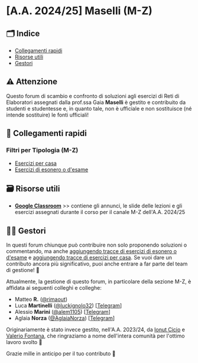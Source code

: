 # [A.A. 2024/25] Maselli (M-Z)

## 🗂 Indice

- [Collegamenti rapidi](#-collegamenti-rapidi)
- [Risorse utili](#-risorse-utili)
- [Gestori](#%EF%B8%8F-gestori)

## ⚠️ Attenzione

Questo forum di scambio e confronto di soluzioni agli esercizi di Reti di Elaboratori assegnati dalla prof.ssa Gaia **Maselli** è gestito e contribuito da studenti e studentesse e, in quanto tale, non è ufficiale e non sostituisce (né intende sostituire) le fonti ufficiali!

## 🔗 Collegamenti rapidi

### Filtri per Tipologia (M-Z)

- [Esercizi per casa](../../../discussions/categories/esercizi-m-z)
- [Esercizi di esonero o d'esame](../../../discussions/categories/esoneri-esami-m-z)

## 🗃 Risorse utili

- [**Google Classroom**](https://classroom.google.com/u/1/c/MjEzMzIzMjE4MDBa) >> contiene gli annunci, le slide delle lezioni e gli esercizi assegnati durante il corso per il canale M-Z dell'A.A. 2024/25

## 👷‍♀️ Gestori

In questi forum chiunque può contribuire non solo proponendo soluzioni o commentando, ma anche [aggiungendo tracce di esercizi di esonero o d'esame](../../../discussions/new?category=esoneri-esami-m-z) e [aggiungendo tracce di esercizi per casa](../../../discussions/new?category=esercizi-m-z). Se vuoi dare un contributo ancora più significativo, puoi anche entrare a far parte del team di gestione! 🙂

Attualmente, la gestione di questo forum, in particolare della sezione M-Z, è affidata ai seguenti colleghi e colleghe:
- Matteo **R.** ([@rimaout](https://github.com/rimaout))
- Luca **Martinelli** ([@luckignolo32](https://github.com/luckignolo32)) [[Telegram](https://t.me/LucaM1655)]
- Alessio **Marini** ([@alem1105](https://github.com/alem1105)) [[Telegram](https://t.me/alem1153)]
- Aglaia **Norza** ([@AglaiaNorza](https://github.com/aglaianorza)) [[Telegram](https://t.me/aglaianorza)]

Originariamente è stato invece gestito, nell'A.A. 2023/24, da [Ionut Cicio](https://github.com/CuriousCI) e [Valerio Fontana](https://github.com/FeddyLix17), che ringraziamo a nome dell'intera comunità per l'ottimo lavoro svolto 💪

Grazie mille in anticipo per il tuo contributo 🙌
